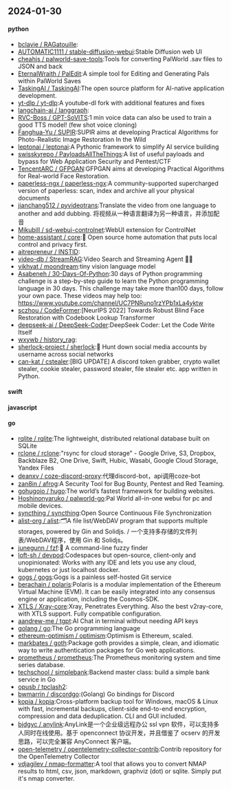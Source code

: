 ## 2024-01-30

#### python
* [bclavie / RAGatouille](https://github.com/bclavie/RAGatouille):
* [AUTOMATIC1111 / stable-diffusion-webui](https://github.com/AUTOMATIC1111/stable-diffusion-webui):Stable Diffusion web UI
* [cheahjs / palworld-save-tools](https://github.com/cheahjs/palworld-save-tools):Tools for converting PalWorld .sav files to JSON and back
* [EternalWraith / PalEdit](https://github.com/EternalWraith/PalEdit):A simple tool for Editing and Generating Pals within PalWorld Saves
* [TaskingAI / TaskingAI](https://github.com/TaskingAI/TaskingAI):The open source platform for AI-native application development.
* [yt-dlp / yt-dlp](https://github.com/yt-dlp/yt-dlp):A youtube-dl fork with additional features and fixes
* [langchain-ai / langgraph](https://github.com/langchain-ai/langgraph):
* [RVC-Boss / GPT-SoVITS](https://github.com/RVC-Boss/GPT-SoVITS):1 min voice data can also be used to train a good TTS model! (few shot voice cloning)
* [Fanghua-Yu / SUPIR](https://github.com/Fanghua-Yu/SUPIR):SUPIR aims at developing Practical Algorithms for Photo-Realistic Image Restoration In the Wild
* [leptonai / leptonai](https://github.com/leptonai/leptonai):A Pythonic framework to simplify AI service building
* [swisskyrepo / PayloadsAllTheThings](https://github.com/swisskyrepo/PayloadsAllTheThings):A list of useful payloads and bypass for Web Application Security and Pentest/CTF
* [TencentARC / GFPGAN](https://github.com/TencentARC/GFPGAN):GFPGAN aims at developing Practical Algorithms for Real-world Face Restoration.
* [paperless-ngx / paperless-ngx](https://github.com/paperless-ngx/paperless-ngx):A community-supported supercharged version of paperless: scan, index and archive all your physical documents
* [jianchang512 / pyvideotrans](https://github.com/jianchang512/pyvideotrans):Translate the video from one language to another and add dubbing. 将视频从一种语言翻译为另一种语言，并添加配音
* [Mikubill / sd-webui-controlnet](https://github.com/Mikubill/sd-webui-controlnet):WebUI extension for ControlNet
* [home-assistant / core](https://github.com/home-assistant/core):🏡 Open source home automation that puts local control and privacy first.
* [aitrepreneur / INSTID](https://github.com/aitrepreneur/INSTID):
* [video-db / StreamRAG](https://github.com/video-db/StreamRAG):Video Search and Streaming Agent 🕵️‍♂️
* [vikhyat / moondream](https://github.com/vikhyat/moondream):tiny vision language model
* [Asabeneh / 30-Days-Of-Python](https://github.com/Asabeneh/30-Days-Of-Python):30 days of Python programming challenge is a step-by-step guide to learn the Python programming language in 30 days. This challenge may take more than100 days, follow your own pace. These videos may help too: https://www.youtube.com/channel/UC7PNRuno1rzYPb1xLa4yktw
* [sczhou / CodeFormer](https://github.com/sczhou/CodeFormer):[NeurIPS 2022] Towards Robust Blind Face Restoration with Codebook Lookup Transformer
* [deepseek-ai / DeepSeek-Coder](https://github.com/deepseek-ai/DeepSeek-Coder):DeepSeek Coder: Let the Code Write Itself
* [wxywb / history_rag](https://github.com/wxywb/history_rag):
* [sherlock-project / sherlock](https://github.com/sherlock-project/sherlock):🔎 Hunt down social media accounts by username across social networks
* [can-kat / cstealer](https://github.com/can-kat/cstealer):[BIG UPDATE] A discord token grabber, crypto wallet stealer, cookie stealer, password stealer, file stealer etc. app written in Python.

#### swift

#### javascript

#### go
* [rqlite / rqlite](https://github.com/rqlite/rqlite):The lightweight, distributed relational database built on SQLite
* [rclone / rclone](https://github.com/rclone/rclone):"rsync for cloud storage" - Google Drive, S3, Dropbox, Backblaze B2, One Drive, Swift, Hubic, Wasabi, Google Cloud Storage, Yandex Files
* [deanxv / coze-discord-proxy](https://github.com/deanxv/coze-discord-proxy):代理discord-bot，api调用coze-bot
* [zan8in / afrog](https://github.com/zan8in/afrog):A Security Tool for Bug Bounty, Pentest and Red Teaming.
* [gohugoio / hugo](https://github.com/gohugoio/hugo):The world’s fastest framework for building websites.
* [Hoshinonyaruko / palworld-go](https://github.com/Hoshinonyaruko/palworld-go):Pal World all-in-one webui for pc and mobile devices.
* [syncthing / syncthing](https://github.com/syncthing/syncthing):Open Source Continuous File Synchronization
* [alist-org / alist](https://github.com/alist-org/alist):🗂️A file list/WebDAV program that supports multiple storages, powered by Gin and Solidjs. / 一个支持多存储的文件列表/WebDAV程序，使用 Gin 和 Solidjs。
* [junegunn / fzf](https://github.com/junegunn/fzf):🌸 A command-line fuzzy finder
* [loft-sh / devpod](https://github.com/loft-sh/devpod):Codespaces but open-source, client-only and unopinionated: Works with any IDE and lets you use any cloud, kubernetes or just localhost docker.
* [gogs / gogs](https://github.com/gogs/gogs):Gogs is a painless self-hosted Git service
* [berachain / polaris](https://github.com/berachain/polaris):Polaris is a modular implementation of the Ethereum Virtual Machine (EVM). It can be easily integrated into any consensus engine or application, including the Cosmos-SDK.
* [XTLS / Xray-core](https://github.com/XTLS/Xray-core):Xray, Penetrates Everything. Also the best v2ray-core, with XTLS support. Fully compatible configuration.
* [aandrew-me / tgpt](https://github.com/aandrew-me/tgpt):AI Chat in terminal without needing API keys
* [golang / go](https://github.com/golang/go):The Go programming language
* [ethereum-optimism / optimism](https://github.com/ethereum-optimism/optimism):Optimism is Ethereum, scaled.
* [markbates / goth](https://github.com/markbates/goth):Package goth provides a simple, clean, and idiomatic way to write authentication packages for Go web applications.
* [prometheus / prometheus](https://github.com/prometheus/prometheus):The Prometheus monitoring system and time series database.
* [techschool / simplebank](https://github.com/techschool/simplebank):Backend master class: build a simple bank service in Go
* [opusb / tpclash2](https://github.com/opusb/tpclash2):
* [bwmarrin / discordgo](https://github.com/bwmarrin/discordgo):(Golang) Go bindings for Discord
* [kopia / kopia](https://github.com/kopia/kopia):Cross-platform backup tool for Windows, macOS & Linux with fast, incremental backups, client-side end-to-end encryption, compression and data deduplication. CLI and GUI included.
* [bjdgyc / anylink](https://github.com/bjdgyc/anylink):AnyLink是一个企业级远程办公 ssl vpn 软件，可以支持多人同时在线使用。基于 openconnect 协议开发，并且借鉴了 ocserv 的开发思路，可以完全兼容 AnyConnect 客户端。
* [open-telemetry / opentelemetry-collector-contrib](https://github.com/open-telemetry/opentelemetry-collector-contrib):Contrib repository for the OpenTelemetry Collector
* [vdjagilev / nmap-formatter](https://github.com/vdjagilev/nmap-formatter):A tool that allows you to convert NMAP results to html, csv, json, markdown, graphviz (dot) or sqlite. Simply put it's nmap converter.
